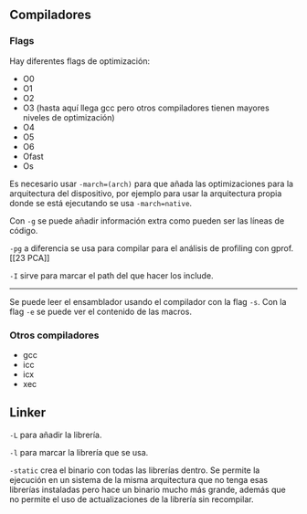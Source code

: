 ## Compiladores

### Flags

Hay diferentes flags de optimización:

- O0
- O1
- O2
- O3 (hasta aquí llega gcc pero otros compiladores tienen mayores niveles de optimización)
- O4
- O5
- O6
- Ofast
- Os

Es necesario usar `-march=(arch)` para que añada las optimizaciones para la arquitectura del dispositivo, por ejemplo para usar la arquitectura propia donde se está ejecutando se usa `-march=native`.

Con `-g` se puede añadir información extra como pueden ser las líneas de código.

`-pg` a diferencia se usa para compilar para el análisis de profiling con gprof. [[23 PCA]]

`-I` sirve para marcar el path del que hacer los include.

---

Se puede leer el ensamblador usando el compilador con la flag `-s`. Con la flag `-e` se puede ver el contenido de las macros.
### Otros compiladores

- gcc
- icc
- icx
- xec

## Linker

`-L` para añadir la librería.

`-l` para marcar la librería que se usa.

`-static` crea el binario con todas las librerías dentro. Se permite la ejecución en un sistema de la misma arquitectura que no tenga esas librerías instaladas pero hace un binario mucho más grande, además que no permite el uso de actualizaciones de la librería sin recompilar.